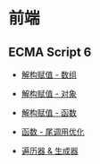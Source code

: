 前端
===

## ECMA Script 6

+ [解构赋值 - 数组](./es6-destructuring-array)

+ [解构赋值 - 对象](./es6-destructuring-object)

+ [解构赋值 - 函数](./es6-destructuring-function)

+ [函数 - 尾调用优化](./es6-tail-call)

+ [遍历器 & 生成器](./es6-iterator-n-yield)
